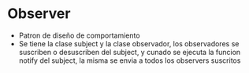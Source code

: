 # Observer

- Patron de diseño de comportamiento
- Se tiene la clase subject y la clase observador, los observadores se suscriben o
  desuscriben del subject, y cunado se ejecuta la funcion notify del subject, la misma
  se envia a todos los observers suscritos
